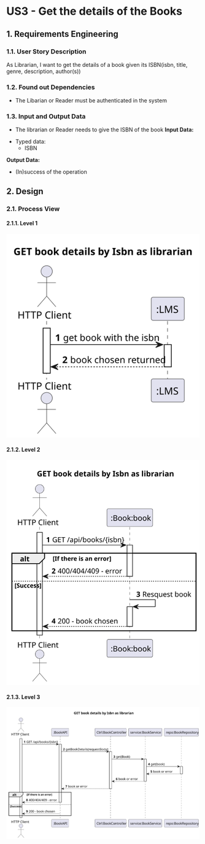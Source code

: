 # US3 - Get the details of the Books
## 1. Requirements Engineering
### 1.1. User Story Description
As Librarian, I want to get the details of a book given its ISBN(isbn, title, genre, description, author(s))

### 1.2. Found out Dependencies
- The Libarian or Reader must be authenticated in the system
### 1.3. Input and Output Data
- The librarian or Reader needs to give the ISBN of the book
  **Input Data:**
* Typed data:
    * ISBN

**Output Data:**

* (In)success of the operation

## 2. Design
### 2.1. Process View
#### 2.1.1. Level 1
![SD](N1_VP_UC3.svg)

#### 2.1.2. Level 2
![SD](N2_VP_UC3.svg)

#### 2.1.3. Level 3
![SD](N3_VP_UC3.svg)
